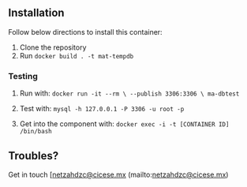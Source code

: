 ## Installation 

Follow below directions to install this container:

1. Clone the repository
2. Run `docker build . -t mat-tempdb`

### Testing

1. Run with:
	`docker run -it --rm \
		--publish 3306:3306 \
		ma-dbtest`

2. Test with: `mysql -h 127.0.0.1 -P 3306 -u root -p`

3. Get into the component with: `docker exec -i -t [CONTAINER ID] /bin/bash`

## Troubles?

Get in touch [netzahdzc@cicese.mx (mailto:netzahdzc@cicese.mx)

